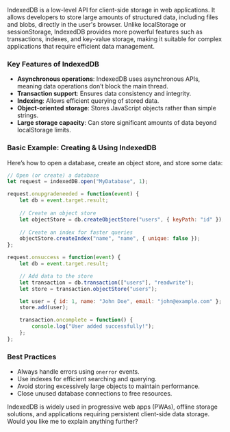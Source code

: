 IndexedDB is a low-level API for client-side storage in web applications. It allows developers to store large amounts of structured data, including files and blobs, directly in the user's browser. Unlike localStorage or sessionStorage, IndexedDB provides more powerful features such as transactions, indexes, and key-value storage, making it suitable for complex applications that require efficient data management.

### **Key Features of IndexedDB**
- **Asynchronous operations**: IndexedDB uses asynchronous APIs, meaning data operations don’t block the main thread.
- **Transaction support**: Ensures data consistency and integrity.
- **Indexing**: Allows efficient querying of stored data.
- **Object-oriented storage**: Stores JavaScript objects rather than simple strings.
- **Large storage capacity**: Can store significant amounts of data beyond localStorage limits.

### **Basic Example: Creating & Using IndexedDB**
Here’s how to open a database, create an object store, and store some data:

```javascript
// Open (or create) a database
let request = indexedDB.open("MyDatabase", 1);

request.onupgradeneeded = function(event) {
    let db = event.target.result;
    
    // Create an object store
    let objectStore = db.createObjectStore("users", { keyPath: "id" });
    
    // Create an index for faster queries
    objectStore.createIndex("name", "name", { unique: false });
};

request.onsuccess = function(event) {
    let db = event.target.result;

    // Add data to the store
    let transaction = db.transaction(["users"], "readwrite");
    let store = transaction.objectStore("users");

    let user = { id: 1, name: "John Doe", email: "john@example.com" };
    store.add(user);

    transaction.oncomplete = function() {
        console.log("User added successfully!");
    };
};
```

### **Best Practices**
- Always handle errors using `onerror` events.
- Use indexes for efficient searching and querying.
- Avoid storing excessively large objects to maintain performance.
- Close unused database connections to free resources.

IndexedDB is widely used in progressive web apps (PWAs), offline storage solutions, and applications requiring persistent client-side data storage. Would you like me to explain anything further?